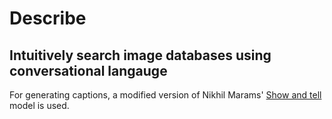 # Describe
## Intuitively search image databases using conversational langauge

For generating captions, a modified version of Nikhil Marams' [Show and tell](https://github.com/nikhilmaram/Show_and_Tell) model is used.